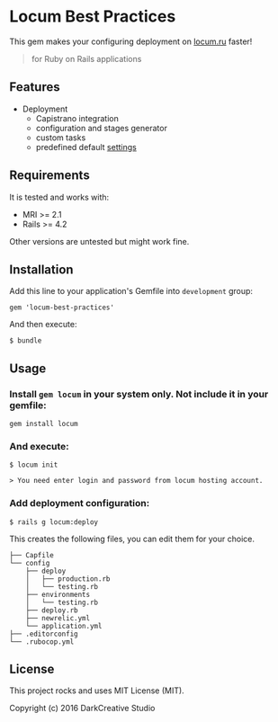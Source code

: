 # Locum Best Practices
This gem makes your configuring deployment on [locum.ru](http://locum.ru/) faster!
> for Ruby on Rails applications

## Features

* Deployment
  - Capistrano integration
  - configuration and stages generator
  - custom tasks
  - predefined default [settings](lib/capistrano/snp/defaults.rb)
  
## Requirements

It is tested and works with:

* MRI >= 2.1
* Rails >= 4.2

Other versions are untested but might work fine.

## Installation

Add this line to your application's Gemfile into `development` group:

    gem 'locum-best-practices'

And then execute:

    $ bundle

## Usage

### Install `gem locum` in your system only. Not include it in your gemfile:

    gem install locum
  
### And execute:

    $ locum init
    
    > You need enter login and password from locum hosting account.

### Add deployment configuration:

    $ rails g locum:deploy

This creates the following files, you can edit them for your choice.

```
├── Capfile
└── config
    ├── deploy
    │   ├── production.rb
    │   └── testing.rb
    ├── environments
    │   └── testing.rb
    ├── deploy.rb
    ├── newrelic.yml
    └── application.yml
├── .editorconfig  
└── .rubocop.yml
```

## License

This project rocks and uses MIT License (MIT).

Copyright (c) 2016 DarkCreative Studio
